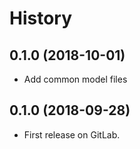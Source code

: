 # History

## 0.1.0 (2018-10-01)

* Add common model files

## 0.1.0 (2018-09-28)

* First release on GitLab.
